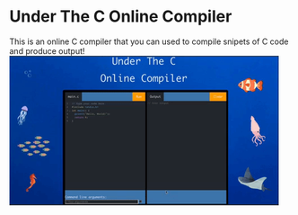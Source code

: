# Under The C Online Compiler

This is an online C compiler that you can used to compile snipets of C code and produce output!
![home](preview.gif)
